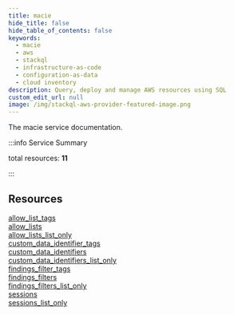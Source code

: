 ```yaml
---
title: macie
hide_title: false
hide_table_of_contents: false
keywords:
  - macie
  - aws
  - stackql
  - infrastructure-as-code
  - configuration-as-data
  - cloud inventory
description: Query, deploy and manage AWS resources using SQL
custom_edit_url: null
image: /img/stackql-aws-provider-featured-image.png
---
```


The macie service documentation.

:::info Service Summary

<div class="row">
<div class="providerDocColumn">
<span>total resources:&nbsp;<b>11</b></span><br />
</div>
</div>

:::

## Resources
<div class="row">
<div class="providerDocColumn">
<a href="/services/macie/allow_list_tags/">allow_list_tags</a><br />
<a href="/services/macie/allow_lists/">allow_lists</a><br />
<a href="/services/macie/allow_lists_list_only/">allow_lists_list_only</a><br />
<a href="/services/macie/custom_data_identifier_tags/">custom_data_identifier_tags</a><br />
<a href="/services/macie/custom_data_identifiers/">custom_data_identifiers</a><br />
<a href="/services/macie/custom_data_identifiers_list_only/">custom_data_identifiers_list_only</a>
</div>
<div class="providerDocColumn">
<a href="/services/macie/findings_filter_tags/">findings_filter_tags</a><br />
<a href="/services/macie/findings_filters/">findings_filters</a><br />
<a href="/services/macie/findings_filters_list_only/">findings_filters_list_only</a><br />
<a href="/services/macie/sessions/">sessions</a><br />
<a href="/services/macie/sessions_list_only/">sessions_list_only</a>
</div>
</div>